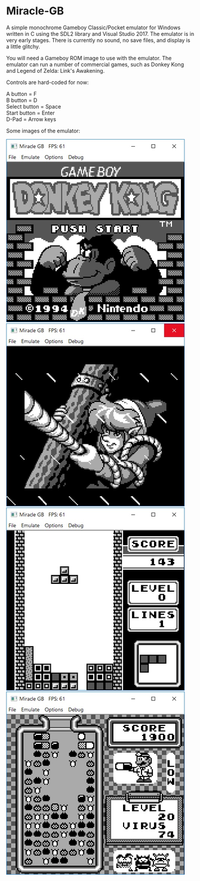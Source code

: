 # Miracle-GB
A simple monochrome Gameboy Classic/Pocket emulator for Windows written in C using the SDL2 library and Visual Studio 2017.  The emulator is in very early stages.  There is currently no sound, no save files, and display is a little glitchy.

You will need a Gameboy ROM image to use with the emulator.  The emulator can run a number of commercial games,
such as Donkey Kong and Legend of Zelda: Link's Awakening.

Controls are hard-coded for now:

A button = F  
B button = D  
Select button = Space  
Start button = Enter  
D-Pad = Arrow keys

Some images of the emulator:

![](https://github.com/bcrew1375/Miracle-GB/blob/assets/Pic1.jpg?raw=true)
![](https://github.com/bcrew1375/Miracle-GB/blob/assets/Pic2.jpg?raw=true)
![](https://github.com/bcrew1375/Miracle-GB/blob/assets/Pic3.jpg?raw=true)
![](https://github.com/bcrew1375/Miracle-GB/blob/assets/Pic4.jpg?raw=true)
